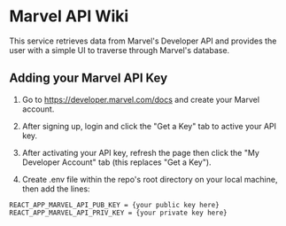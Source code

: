 # Marvel API Wiki

This service retrieves data from Marvel's Developer API and provides the user with a simple UI to traverse through Marvel's database.

## Adding your Marvel API Key

1) Go to https://developer.marvel.com/docs and create your Marvel account.

2) After signing up, login and click the "Get a Key" tab to active your API key.

3) After activating your API key, refresh the page then click the "My Developer Account" tab (this replaces "Get a Key").

4) Create .env file within the repo's root directory on your local machine, then add the lines: 

```REACT_APP_MARVEL_API_PUB_KEY = {your public key here}```
<br>
```REACT_APP_MARVEL_API_PRIV_KEY = {your private key here}```
